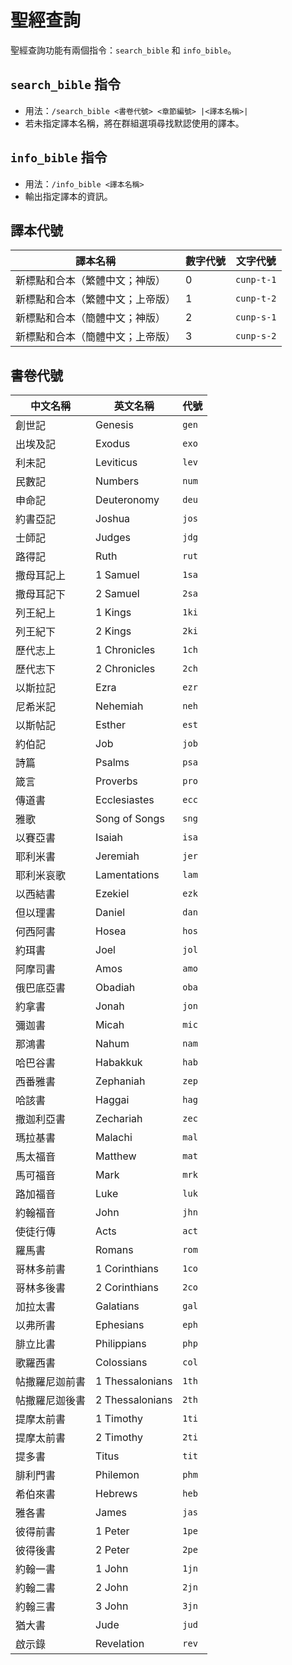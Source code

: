 # 聖經查詢
聖經查詢功能有兩個指令：`search_bible` 和 `info_bible`。

## `search_bible` 指令
- 用法：`/search_bible <書卷代號> <章節編號> |<譯本名稱>|`
- 若未指定譯本名稱，將在群組選項尋找默認使用的譯本。

## `info_bible` 指令
- 用法：`/info_bible <譯本名稱>`
- 輸出指定譯本的資訊。

## 譯本代號
| 譯本名稱 | 數字代號 | 文字代號 |
| -------- | -------- | -------- |
| 新標點和合本（繁體中文；神版） | 0 | `cunp-t-1` |
| 新標點和合本（繁體中文；上帝版） | 1 | `cunp-t-2` |
| 新標點和合本（簡體中文；神版） | 2 | `cunp-s-1` |
| 新標點和合本（簡體中文；上帝版） | 3 | `cunp-s-2` |

## 書卷代號
| 中文名稱 | 英文名稱 | 代號 |
| -------- | -------- | ---- |
| 創世記 | Genesis | `gen` |
| 出埃及記 | Exodus | `exo` |
| 利未記 | Leviticus | `lev` |
| 民數記 | Numbers | `num` |
| 申命記 | Deuteronomy | `deu` |
| 約書亞記 | Joshua | `jos` |
| 士師記 | Judges | `jdg` |
| 路得記 | Ruth | `rut` |
| 撒母耳記上 | 1 Samuel | `1sa` |
| 撒母耳記下 | 2 Samuel | `2sa` |
| 列王紀上 | 1 Kings | `1ki` |
| 列王紀下 | 2 Kings | `2ki` |
| 歷代志上 | 1 Chronicles | `1ch` |
| 歷代志下 | 2 Chronicles | `2ch` |
| 以斯拉記 | Ezra | `ezr` |
| 尼希米記 | Nehemiah | `neh` |
| 以斯帖記 | Esther | `est` |
| 約伯記 | Job | `job` |
| 詩篇 | Psalms | `psa` |
| 箴言 | Proverbs | `pro` |
| 傳道書 | Ecclesiastes | `ecc` |
| 雅歌 | Song of Songs | `sng` |
| 以賽亞書 | Isaiah | `isa` |
| 耶利米書 | Jeremiah | `jer` |
| 耶利米哀歌 | Lamentations | `lam` |
| 以西結書 | Ezekiel | `ezk` |
| 但以理書 | Daniel | `dan` |
| 何西阿書 | Hosea | `hos` |
| 約珥書 | Joel | `jol` |
| 阿摩司書 | Amos | `amo` |
| 俄巴底亞書 | Obadiah | `oba` |
| 約拿書 | Jonah | `jon` |
| 彌迦書 | Micah | `mic` |
| 那鴻書 | Nahum | `nam` |
| 哈巴谷書 | Habakkuk | `hab` |
| 西番雅書 | Zephaniah | `zep` |
| 哈該書 | Haggai | `hag` |
| 撒迦利亞書 | Zechariah | `zec` |
| 瑪拉基書 | Malachi | `mal` |
| 馬太福音 | Matthew | `mat` |
| 馬可福音 | Mark | `mrk` |
| 路加福音 | Luke | `luk` |
| 約翰福音 | John | `jhn` |
| 使徒行傳 | Acts | `act` |
| 羅馬書 | Romans | `rom` |
| 哥林多前書 | 1 Corinthians | `1co` |
| 哥林多後書 | 2 Corinthians | `2co` |
| 加拉太書 | Galatians | `gal` |
| 以弗所書 | Ephesians | `eph` |
| 腓立比書 | Philippians | `php` |
| 歌羅西書 | Colossians | `col` |
| 帖撒羅尼迦前書 | 1 Thessalonians | `1th` |
| 帖撒羅尼迦後書 | 2 Thessalonians | `2th` |
| 提摩太前書 | 1 Timothy | `1ti` |
| 提摩太前書 | 2 Timothy | `2ti` |
| 提多書 | Titus | `tit` |
| 腓利門書 | Philemon | `phm` |
| 希伯來書 | Hebrews | `heb` |
| 雅各書 | James | `jas` |
| 彼得前書 | 1 Peter | `1pe` |
| 彼得後書 | 2 Peter | `2pe` |
| 約翰一書 | 1 John | `1jn` |
| 約翰二書 | 2 John | `2jn` |
| 約翰三書 | 3 John | `3jn` |
| 猶大書 | Jude | `jud` |
| 啟示錄 | Revelation | `rev` |

